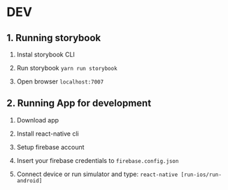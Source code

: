 # DEV

## 1. Running storybook

1. Instal storybook CLI

2. Run storybook ``yarn run storybook``

3. Open browser ``localhost:7007``

## 2. Running App for development

1. Download app

2. Install react-native cli 
 
3. Setup firebase account

4. Insert your firebase credentials to `firebase.config.json`
 
5. Connect device or run simulator and type:
`` react-native [run-ios/run-android] ``


